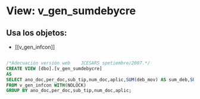 # View: v_gen_sumdebycre

## Usa los objetos:
- [[v_gen_infcon]]

```sql

/*Adecuación versión web	JCESARS	spetiembre/2007.*/
CREATE VIEW [dbo].[v_gen_sumdebycre]
AS
SELECT ano_doc,per_doc,sub_tip,num_doc,aplic,SUM(deb_mov) AS sum_deb,SUM(cre_mov)  AS sum_cre
FROM v_gen_infcon WITH(NOLOCK)
GROUP BY ano_doc,per_doc,sub_tip,num_doc,aplic;

```
